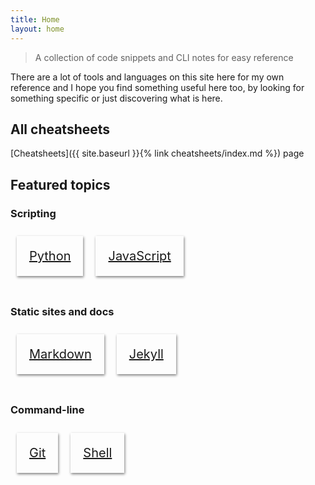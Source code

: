 ```yaml
---
title: Home
layout: home
---
```


> A collection of code snippets and CLI notes for easy reference

There are a lot of tools and languages on this site here for my own reference and I hope you find something useful here too, by looking for something specific or just discovering what is here.


## All cheatsheets

[Cheatsheets]({{ site.baseurl }}{% link cheatsheets/index.md %}) page


## Featured topics

### Scripting

<div class="flex-container">
    <a href="{{ site.baseurl }}{% link cheatsheets/python/index.md %}">
        <div>
           Python
        </div>
    </a>
    <a href="{{ site.baseurl }}{% link cheatsheets/javascript/index.md %}">
        <div>
           JavaScript
        </div>
    </a>
</div>

### Static sites and docs

<div class="flex-container">
    <a href="{{ site.baseurl }}{% link cheatsheets/markdown/index.md %}">
        <div>
           Markdown
        </div>
    </a>
    <a href="{{ site.baseurl }}{% link cheatsheets/jekyll/index.md %}">
        <div>
           Jekyll
        </div>
    </a>

</div>

### Command-line

<div class="flex-container">
    <a href="{{ site.baseurl }}{% link cheatsheets/git/index.md %}">
        <div>
           Git
        </div>
    </a>
    <a href="{{ site.baseurl }}{% link cheatsheets/shell/index.md %}">
        <div>
           Shell
        </div>
    </a>

</div>

<style>
    .flex-container {
        display: flex;
        flex-wrap: wrap;
        padding-bottom: 1em;
    }

    .flex-container>a>div {
        margin: 10px;
        padding: 20px;
        font-size: 20px;

        box-shadow: 1px 2px 4px gray;
    }

</style>
